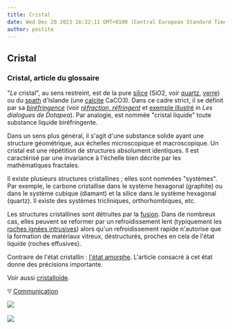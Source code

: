 ```yaml
---
title: Cristal
date: Wed Dec 20 2023 16:32:11 GMT+0100 (Central European Standard Time)
author: postite
---
```


## Cristal
### Cristal, article du glossaire
 "_Le_ cristal", au sens restreint, est de la pure [silice](silice.html) (SiO2, voir [quartz](quartz.html), [verre](verre.html)) ou du [spath](spath.html) d'Islande (une [calcite](calcite.html) CaCO3). Dans ce cadre strict, il se définit par sa _[biréfringence](birefringence.html)_ (voir _[réfraction, réfringent](refraction.html#refringent)_ et [exemple illustré](chap06polaris.html#cristalbirefringence) in _Les dialogues de Dotapea_). Par analogie, est nommée "cristal liquide" toute substance liquide biréfringente.

Dans un sens plus général, il s'agit d'une substance solide ayant une structure géométrique, aux échelles microscopique et macroscopique. Un cristal est une répétition de structures absolument identiques. Il est caractérisé par une invariance à l'échelle bien décrite par les mathématiques fractales.

Il existe plusieurs structures cristallines ; elles sont nommées "systèmes". Par exemple, le carbone cristallise dans le système hexagonal (graphite) ou dans le système cubique (diamant) et la silice dans le système hexagonal (quartz). Il existe des systèmes tricliniques, orthorhombiques, etc.

Les structures cristallines sont détruites par la [fusion](fusion.html). Dans de nombreux cas, elles peuvent se reformer par un refroidissement lent (typiquement les [roches ignées intrusives](ignees.html#intrusives)) alors qu'un refroidissement rapide n'autorise que la formation de matériaux vitreux, déstructurés, proches en cela de l'état liquide (roches effusives).

Contraire de l'état cristallin : [l'état amorphe](amorphe.html). L'article consacré à cet état donne des précisions importante.

Voir aussi [cristalloïde](cristalloide.html).



![](images/flechebas.gif) [Communication](http://www.artrealite.com/annonceurs.htm) 

[![](https://cbonvin.fr/sites/regie.artrealite.com/visuels/campagne1.png)](index-2.html#20131014)

![](https://cbonvin.fr/sites/regie.artrealite.com/visuels/campagne2.png)
